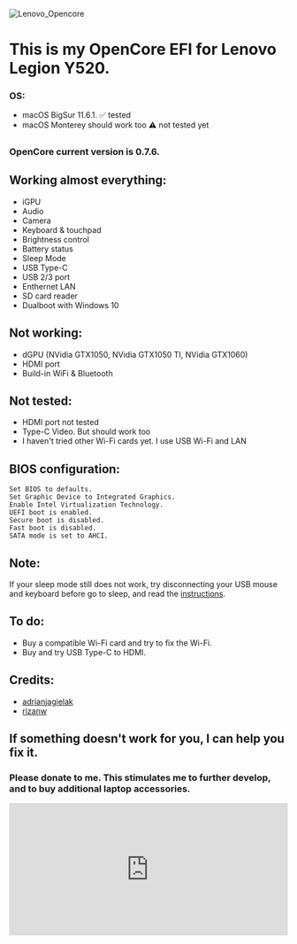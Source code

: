 ![Lenovo_Opencore](https://github.com/Hayo-Tee/Lenovo-Legion-Y520-OpenCore/blob/main/Lenovo_Opencore.jpg?raw=true)
# This is my OpenCore EFI for Lenovo Legion Y520.

### OS:
- macOS BigSur 11.6.1. ✅ tested
- macOS Monterey should work too ⚠ not tested yet
##
### OpenCore current version is 0.7.6.
##

## Working almost everything:
- iGPU
- Audio
- Camera
- Keyboard & touchpad
- Brightness control
- Battery status
- Sleep Mode
- USB Type-C
- USB 2/3 port
- Enthernet LAN
- SD card reader
- Dualboot with Windows 10

## Not working:
- dGPU (NVidia GTX1050, NVidia GTX1050 TI, NVidia GTX1060)
- HDMI port
- Build-in WiFi & Bluetooth

## Not tested:
- HDMI port not tested
- Type-C Video. But should work too
- I haven't tried other Wi-Fi cards yet. I use USB Wi-Fi and LAN


## BIOS configuration:

    Set BIOS to defaults.
    Set Graphic Device to Integrated Graphics.
    Enable Intel Virtualization Technology.
    UEFI boot is enabled.
    Secure boot is disabled.
    Fast boot is disabled.
    SATA mode is set to AHCI.

## Note:
If your sleep mode still does not work, try disconnecting your USB mouse and keyboard before go to sleep, and read the [instructions](https://dortania.github.io/OpenCore-Post-Install/universal/sleep.html#preparations).

## To do:
- Buy a compatible Wi-Fi card and try to fix the Wi-Fi.
- Buy and try USB Type-C to HDMI.

## Credits:
- [adrianjagielak](https://github.com/adrianjagielak)
- [rizanw](https://github.com/rizanw)

## If something doesn't work for you, I can help you fix it.

### Please donate to me. This stimulates me to further develop, and to buy additional laptop accessories.

<iframe src="https://yoomoney.ru/quickpay/shop-widget?writer=seller&targets=Donate%20me%2C%20please.&targets-hint=&default-sum=350&button-text=14&fio=on&hint=&successURL=&quickpay=shop&account=4100117434738484&" width="100%" height="239" frameborder="0" allowtransparency="true" scrolling="no"></iframe>
